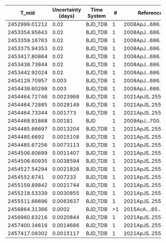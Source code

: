 |T_mid        |Uncertainty (days)|Time System|#  |Reference                             |
|-------------|------------------|-----------|---|--------------------------------------|
|2452999.01212|0.02              |BJD_TDB    |1  |2008ApJ...686.1331B                   |
|2453354.95643|0.02              |BJD_TDB    |1  |2008ApJ...686.1331B                   |
|2453359.16763|0.02              |BJD_TDB    |1  |2008ApJ...686.1331B                   |
|2453375.94353|0.02              |BJD_TDB    |1  |2008ApJ...686.1331B                   |
|2453417.80864|0.02              |BJD_TDB    |1  |2008ApJ...686.1331B                   |
|2453438.73844|0.02              |BJD_TDB    |1  |2008ApJ...686.1331B                   |
|2453442.92024|0.02              |BJD_TDB    |1  |2008ApJ...686.1331B                   |
|2454129.70957|0.003             |BJD_TDB    |1  |2008ApJ...686.1331B                   |
|2454439.60298|0.003             |BJD_TDB    |1  |2008ApJ...686.1331B                   |
|2454464.72746|0.0023968         |BJD_TDB    |1  |2021ApJS..255...15W                   |
|2454464.72885|0.0029149         |BJD_TDB    |1  |2021ApJS..255...15W                   |
|2454464.73344|0.001773          |BJD_TDB    |1  |2021ApJS..255...15W                   |
|2454468.91868|0.00181           |BJD        |1  |2009ApJ...700..783P                   |
|2454485.66697|0.0013204         |BJD_TDB    |1  |2021ApJS..255...15W                   |
|2454485.6692 |0.0015108         |BJD_TDB    |1  |2021ApJS..255...15W                   |
|2454485.67256|0.0073113         |BJD_TDB    |1  |2021ApJS..255...15W                   |
|2454506.60699|0.0011407         |BJD_TDB    |1  |2021ApJS..255...15W                   |
|2454506.60935|0.0038594         |BJD_TDB    |1  |2021ApJS..255...15W                   |
|2454527.54294|0.0021826         |BJD_TDB    |1  |2021ApJS..255...15W                   |
|2454552.6741 |0.007233          |BJD_TDB    |1  |2021ApJS..255...15W                   |
|2455159.89842|0.0021744         |BJD_TDB    |1  |2021ApJS..255...15W                   |
|2455218.53339|0.0030855         |BJD_TDB    |1  |2021ApJS..255...15W                   |
|2455511.66696|0.0063637         |BJD_TDB    |1  |2021ApJS..255...15W                   |
|2456864.31366|0.0002            |BJD_TDB    |>1 |2015AcA....65..117S                   |
|2456960.63216|0.0020844         |BJD_TDB    |1  |2021ApJS..255...15W                   |
|2457400.34616|0.0014686         |BJD_TDB    |1  |2021ApJS..255...15W                   |
|2457417.09302|0.0015117         |BJD_TDB    |1  |2021ApJS..255...15W                   |
